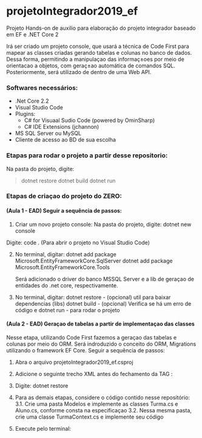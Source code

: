 # projetoIntegrador2019_ef
Projeto Hands-on de auxilio para elaboração do projeto integrador baseado em EF e .NET Core 2

Irá ser criado um projeto console, que usará a técnica de Code First para mapear as classes criadas gerando tabelas e colunas no banco de dados. Dessa forma, permitindo a manipulaçao das informaç±oes por meio de orientacao a objetos, com geraç±ao automática de comandos SQL.
Posteriormente, será utilizado de dentro de uma Web API.

### Softwares necessários:
- .Net Core 2.2
- Visual Studio Code
- Plugins:
    - C# for Visuaal Sudio Code (powered by OminSharp)
    - C# IDE Extensions (jchannon)
- MS SQL Server ou MySQL
- Cliente de acesso ao BD de sua escolha

### Etapas para rodar o projeto a partir desse repositorio:

Na pasta do projeto, digite:
>    dotnet restore
>    dotnet build
>    dotnet run


### Etapas de criaçao do projeto do ZERO:

#### (Aula 1 - EAD) Seguir a sequência de passos: 

1. Criar um novo projeto console:
Na pasta do projeto, digite:
    dotnet new console

Digite:
    code .           (Para abrir o projeto no Visual Studio Code)

2. No terminal, digitar:
    dotnet add package Microsoft.EntityFrameworkCore.SqlServer
    dotnet add package Microsoft.EntityFrameworkCore.Tools 

    Será adicionado o driver do banco MSSQL Server e a lib de geraçao de entidades do .net core, respectivamente.

3. No terminal, digitar:
    dotnet restore    - (opcional) util para baixar dependencias (libs)
    dotnet build      - (opcional) Verifica se há um erro de código
e
    dotnet run        - para rodar o projeto


#### (Aula 2 - EAD) Geraçao de tabelas a partir de implementaçao das classes

Nesse etapa, utilizando Code First fazemos a geraçao das tabelas e colunas por meio do ORM.
Será indroduzido o conceito do ORM, Migrations utilizando o framework EF Core.
Seguir a sequência de passos:

1. Abra o arquivo projetoIntegrador2019_ef.csproj

2. Adicione o seguinte trecho XML antes do fechamento da TAG </Project>:

<ItemGroup>
    <DotNetCliToolReference Include="Microsoft.EntityFrameworkCore.Tools.DotNet" Version="2.0.1" />
</ItemGroup>

3. Digite:
    dotnet restore

4. Para as demais etapas, considere o código contido nesse repositório:
    3.1. Crie uma pasta Modelos e implemente as classes Turma.cs e Aluno.cs, conforme consta na especificaçao
    3.2. Nessa mesma pasta, crie uma classe TurmaContext.cs e implemente seu código

5. Execute pelo terminal:

